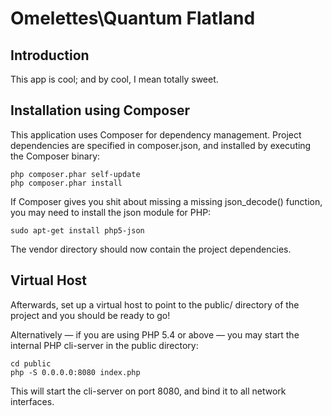 Omelettes\Quantum Flatland
==========================

Introduction
------------
This app is cool; and by cool, I mean totally sweet.


Installation using Composer
---------------------------
This application uses Composer for dependency management. Project dependencies are specified in composer.json, and installed by executing the Composer binary:

    php composer.phar self-update
    php composer.phar install

If Composer gives you shit about missing a missing json_decode() function, you may need to install the json module for PHP:

    sudo apt-get install php5-json

The vendor directory should now contain the project dependencies.

Virtual Host
------------
Afterwards, set up a virtual host to point to the public/ directory of the
project and you should be ready to go!

Alternatively — if you are using PHP 5.4 or above — you may start the internal PHP cli-server in the public
directory:

    cd public
    php -S 0.0.0.0:8080 index.php

This will start the cli-server on port 8080, and bind it to all network
interfaces.
